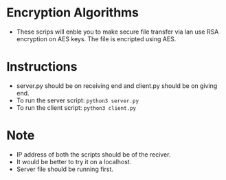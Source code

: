 # Encryption Algorithms
- These scrips will enble you to make secure file transfer via lan use RSA encryption on AES keys.
The file is encripted using AES.
# Instructions
- server.py should be on receiving end and client.py should be on giving end.<br />
- To run the server script: `python3 server.py` <br />
- To run the client script: `python3 client.py` <br />
# Note
- IP address of both the scripts should be of the reciver.
- It would be better to try it on a localhost.
- Server file should be running first.
